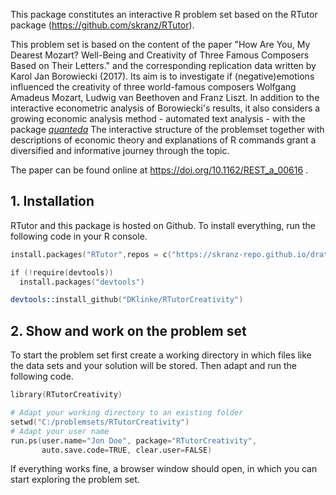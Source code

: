 This package constitutes an interactive R problem set based on the RTutor package (https://github.com/skranz/RTutor). 

This problem set is based on the content of the paper "How Are You, My Dearest Mozart? Well-Being and Creativity of Three Famous Composers Based on Their Letters." and the corresponding replication data written by Karol Jan Borowiecki (2017). 
Its aim is to investigate if (negative)emotions influenced the creativity of three world-famous composers Wolfgang Amadeus Mozart, Ludwig van Beethoven and Franz Liszt.  In addition to the interactive econometric analysis of Borowiecki's results, it also considers a growing economic analysis method - automated text analysis - with the package [*quanteda*](https://quanteda.io/) The interactive structure of the problemset together with descriptions of economic theory and explanations of R commands grant a diversified and informative journey through the topic.

The paper can be found online at https://doi.org/10.1162/REST_a_00616 .

## 1. Installation

RTutor and this package is hosted on Github. To install everything, run the following code in your R console.

```s
install.packages("RTutor",repos = c("https://skranz-repo.github.io/drat/",getOption("repos")))

if (!require(devtools))
  install.packages("devtools")

devtools::install_github("DKlinke/RTutorCreativity")
```

## 2. Show and work on the problem set
To start the problem set first create a working directory in which files like the data sets and your solution will be stored. Then adapt and run the following code.

```s
library(RTutorCreativity)

# Adapt your working directory to an existing folder
setwd("C:/problemsets/RTutorCreativity")
# Adapt your user name
run.ps(user.name="Jon Doe", package="RTutorCreativity",
       auto.save.code=TRUE, clear.user=FALSE)
```

If everything works fine, a browser window should open, in which you can start exploring the problem set.
